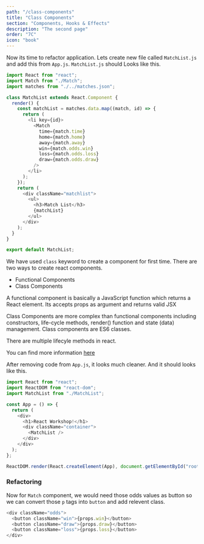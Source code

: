 ```yaml
---
path: "/class-components"
title: "Class Components"
section: "Components, Hooks & Effects"
description: "The second page"
order: "7C"
icon: "book"
---
```


Now its time to refactor application. Lets create new file called `MatchList.js` and add this from `App.js`. `MatchList.js` should Looks like this.

```js
import React from "react";
import Match from "./Match";
import matches from "./../matches.json";

class MatchList extends React.Component {
  render() {
    const matchList = matches.data.map((match, id) => {
      return (
        <li key={id}>
          <Match
            time={match.time}
            home={match.home}
            away={match.away}
            win={match.odds.win}
            loss={match.odds.loss}
            draw={match.odds.draw}
          />
        </li>
      );
    });
    return (
      <div className="matchlist">
        <ul>
          <h3>Match List</h3>
          {matchList}
        </ul>
      </div>
    );
  }
}

export default MatchList;
```

We have used `class` keyword to create a component for first time. There are two ways to create react components.

- Functional Components
- Class Components

A functional component is basically a JavaScript function which returns a React element. Its accepts props as argument and returns valid JSX

Class Components are more complex than functional components including constructors, life-cycle methods, render() function and state (data) management. Class components are ES6 classes.

There are multiple lifecyle methods in react.

You can find more information [here](https://projects.wojtekmaj.pl/react-lifecycle-methods-diagram/)

After removing code from `App.js`, it looks much cleaner. And it should looks like this.

```js
import React from "react";
import ReactDOM from "react-dom";
import MatchList from "./MatchList";

const App = () => {
  return (
    <div>
      <h1>React Workshop!</h1>
      <div className="container">
        <MatchList />
      </div>
    </div>
  );
};

ReactDOM.render(React.createElement(App), document.getElementById("root"));
```

### Refactoring

Now for `Match` component, we would need those odds values as button so we can convert those `p` tags into `button` and add relevent class.

```js
<div className="odds">
  <button className="win">{props.win}</button>
  <button className="draw">{props.draw}</button>
  <button className="loss">{props.loss}</button>
</div>
```